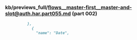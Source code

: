 ### kb/previews_full/flows__master-first__master-and-slot@auth.har.part055.md (part 002)

```md
          },
            {
              "name": "Date",
           
```

```
